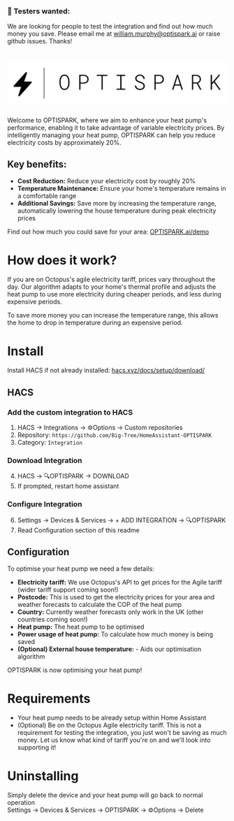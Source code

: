 ### 🚀 Testers wanted:
We are looking for people to test the integration and find out how much money you save.  Please email me at william.murphy@optispark.ai or raise github issues.  Thanks!

# ![logo](https://github.com/Big-Tree/HomeAssistant-OptiSpark/blob/main/logo.png)

Welcome to OPTISPARK, where we aim to enhance your heat pump's performance, enabling it to take advantage of variable electricity prices. By intelligently managing your heat pump, OPTISPARK can help you reduce electricity costs by approximately 20%.



## Key benefits:
- **Cost Reduction:** Reduce your electricity cost by roughly 20%
- **Temperature Maintenance:** Ensure your home's temperature remains in a comfortable range
- **Additional Savings:** Save more by increasing the temperature range, automatically lowering the house temperature during peak electricity prices

Find out how much you could save for your area: [OPTISPARK.ai/demo](https://optispark.ai/demo/)

# How does it work?
If you are on Octopus's agile electricity tariff, prices vary throughout the day.  Our algorithm adapts to your home's thermal profile and adjusts the heat pump to use more electricity during cheaper periods, and less during expensive periods.

To save more money you can increase the temperature range, this allows the home to drop in temperature during an expensive period.

# Install
Install HACS if not already installed: [hacs.xyz/docs/setup/download/](https://hacs.xyz/docs/setup/download/)
## HACS
### Add the custom integration to HACS

1. HACS -> Integrations -> ⚙️Options -> Custom repositories
2. Repository: `https://github.com/Big-Tree/HomeAssistant-OPTISPARK`
3. Category: `Integration`

### Download Integration

4. HACS -> 🔍OPTISPARK -> DOWNLOAD
5. If prompted, restart home assistant

### Configure Integration

6. Settings -> Devices & Services -> + ADD INTEGRATION -> 🔍OPTISPARK
7. Read Configuration section of this readme

## Configuration
To optimise your heat pump we need a few details:

- **Electricity tariff:** We use Octopus's API to get prices for the Agile tariff (wider tariff support coming soon!)
- **Postcode:** This is used to get the electricity prices for your area and weather forecasts to calculate the COP of the heat pump
- **Country:** Currently weather forecasts only work in the UK (other countries coming soon!)
- **Heat pump:** The heat pump to be optimised
- **Power usage of heat pump:** To calculate how much money is being saved
- **(Optional) External house temperature:** - Aids our optimisation algorithm

OPTISPARK is now optimising your heat pump!

# Requirements

- Your heat pump needs to be already setup within Home Assistant
- (Optional) Be on the Octopus Agile electricity tariff.  This is not a requirement for testing the integration, you just won't be saving as much money.  Let us know what kind of tariff you're on and we'll look into supporting it!

# Uninstalling

Simply delete the device and your heat pump will go back to normal operation\
Settings -> Devices & Services -> OPTISPARK -> ⚙️Options -> Delete

